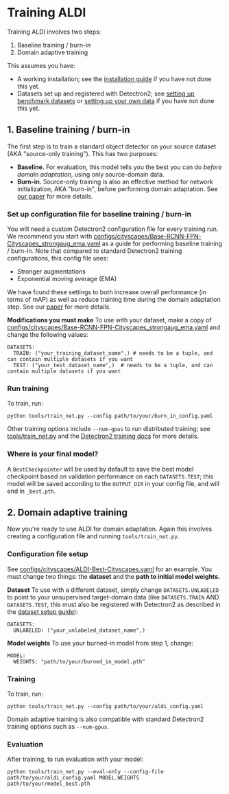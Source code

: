 # Training ALDI

Training ALDI involves two steps:
1. Baseline training / burn-in
2. Domain adaptive training

This assumes you have:
- A working installation; see the [installation guide](INSTALL.md) if you have not done this yet.
- Datasets set up and registered with Detectron2; see [setting up benchmark datasets](DATASETS.md) or [setting up your own data](CUSTOM_DATA.md) if you have not done this yet.

## 1. Baseline training / burn-in

The first step is to train a standard object detector on your source dataset (AKA "source-only training"). This has two purposes:

- **Baseline.** For evaluation, this model tells you the best you can do *before domain adaptation*, using only source-domain data.
- **Burn-in.** Source-only training is also an effective method for network initialization, AKA "burn-in", before performing domain adaptation. See [our paper](https://arxiv.org/abs/2403.12029) for more details.

### Set up configuration file for baseline training / burn-in

You will need a custom Detectron2 configuration file for every training run. We recommend you start with [configs/cityscapes/Base-RCNN-FPN-Cityscapes_strongaug_ema.yaml](../configs/cityscapes/Base-RCNN-FPN-Cityscapes_strongaug_ema.yaml) as a guide for performing baseline training / burn-in. Note that compared to standard Detectron2 training configurations, this config file uses:

- Stronger augmentations
- Exponential moving average (EMA)

We have found these settings to both increase overall performance (in terms of mAP) as well as reduce training time during the domain adaptation step. See our [paper]() for more details.

**Modifications you must make** To use with your dataset, make a copy of [configs/cityscapes/Base-RCNN-FPN-Cityscapes_strongaug_ema.yaml](../configs/cityscapes/Base-RCNN-FPN-Cityscapes_strongaug_ema.yaml) and change the following values:

```
DATASETS:
  TRAIN: ("your_training_dataset_name",) # needs to be a tuple, and can contain multiple datasets if you want
  TEST: ("your_test_dataset_name",)  # needs to be a tuple, and can contain multiple datasets if you want
```

### Run training

To train, run:

```
python tools/train_net.py --config path/to/your/burn_in_config.yaml
```

Other training options include `--num-gpus` to run distributed training; see [tools/train_net.py](../tools/train_net.py) and the [Detectron2 training docs](https://detectron2.readthedocs.io/en/latest/tutorials/getting_started.html#training-evaluation-in-command-line) for more details.

### Where is your final model? 

A `BestCheckpointer` will be used by default to save the best model checkpoint based on validation performance on each `DATASETS.TEST`; this model will be saved according to the `OUTPUT_DIR` in your config file, and will end in `_best.pth`.

## 2. Domain adaptive training

Now you're ready to use ALDI for domain adaptation. Again this involves creating a configuration file and running `tools/train_net.py`.

### Configuration file setup 

See [configs/cityscapes/ALDI-Best-Cityscapes.yaml](../configs/cityscapes/ALDI-Best-Cityscapes.yaml) for an example. You must change two things: the **dataset** and the **path to initial model weights.**

**Dataset** To use with a different dataset, simply change `DATASETS.UNLABELED` to point to your unsupervised target-domain data (like `DATASETS.TRAIN` AND `DATASETS.TEST`, this must also be registered with Detectron2 as described in the [dataset setup guide](CUSTOM_DATA.md)):

```
DATASETS:
  UNLABELED: ("your_unlabeled_dataset_name",)
```

**Model weights** To use your burned-in model from step 1, change:

```
MODEL:
  WEIGHTS: "path/to/your/burned_in_model.pth"
```

### Training

To train, run:

```
python tools/train_net.py --config path/to/your/aldi_config.yaml
```

Domain adaptive training is also compatible with standard Detectron2 training options such as `--num-gpus`.

### Evaluation

After training, to run evaluation with your model:

```
python tools/train_net.py --eval-only --config-file path/to/your/aldi_config.yaml MODEL.WEIGHTS path/to/your/model_best.pth
```
